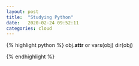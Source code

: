 ```yaml
---
layout: post
title:  "Studying Python"
date:   2020-02-24 09:52:11
categories: cloud
---
```


{% highlight python %}
obj.__attr__ or vars(obj)
dir(obj)

{% endhighlight %}
